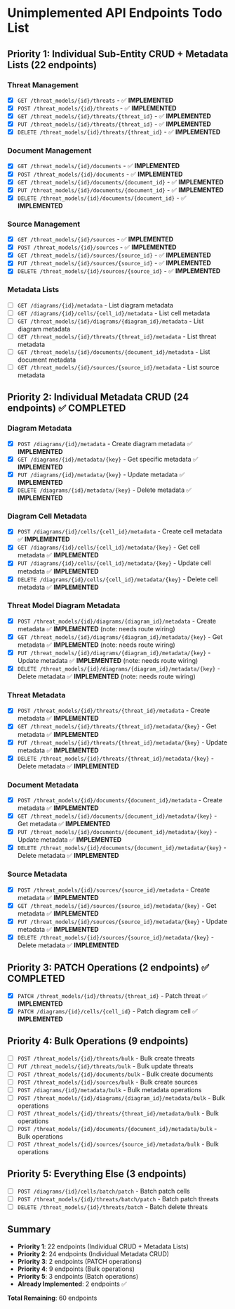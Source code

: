 # Unimplemented API Endpoints Todo List

## Priority 1: Individual Sub-Entity CRUD + Metadata Lists (22 endpoints)

### Threat Management
- [x] `GET /threat_models/{id}/threats` - ✅ **IMPLEMENTED**
- [x] `POST /threat_models/{id}/threats` - ✅ **IMPLEMENTED**
- [x] `GET /threat_models/{id}/threats/{threat_id}` - ✅ **IMPLEMENTED**
- [x] `PUT /threat_models/{id}/threats/{threat_id}` - ✅ **IMPLEMENTED**
- [x] `DELETE /threat_models/{id}/threats/{threat_id}` - ✅ **IMPLEMENTED**

### Document Management
- [x] `GET /threat_models/{id}/documents` - ✅ **IMPLEMENTED**
- [x] `POST /threat_models/{id}/documents` - ✅ **IMPLEMENTED**
- [x] `GET /threat_models/{id}/documents/{document_id}` - ✅ **IMPLEMENTED**
- [x] `PUT /threat_models/{id}/documents/{document_id}` - ✅ **IMPLEMENTED**
- [x] `DELETE /threat_models/{id}/documents/{document_id}` - ✅ **IMPLEMENTED**

### Source Management
- [x] `GET /threat_models/{id}/sources` - ✅ **IMPLEMENTED**
- [x] `POST /threat_models/{id}/sources` - ✅ **IMPLEMENTED**
- [x] `GET /threat_models/{id}/sources/{source_id}` - ✅ **IMPLEMENTED**
- [x] `PUT /threat_models/{id}/sources/{source_id}` - ✅ **IMPLEMENTED**
- [x] `DELETE /threat_models/{id}/sources/{source_id}` - ✅ **IMPLEMENTED**

### Metadata Lists
- [ ] `GET /diagrams/{id}/metadata` - List diagram metadata
- [ ] `GET /diagrams/{id}/cells/{cell_id}/metadata` - List cell metadata
- [ ] `GET /threat_models/{id}/diagrams/{diagram_id}/metadata` - List diagram metadata
- [ ] `GET /threat_models/{id}/threats/{threat_id}/metadata` - List threat metadata
- [ ] `GET /threat_models/{id}/documents/{document_id}/metadata` - List document metadata
- [ ] `GET /threat_models/{id}/sources/{source_id}/metadata` - List source metadata

## Priority 2: Individual Metadata CRUD (24 endpoints) ✅ **COMPLETED**

### Diagram Metadata
- [x] `POST /diagrams/{id}/metadata` - Create diagram metadata ✅ **IMPLEMENTED**
- [x] `GET /diagrams/{id}/metadata/{key}` - Get specific metadata ✅ **IMPLEMENTED**
- [x] `PUT /diagrams/{id}/metadata/{key}` - Update metadata ✅ **IMPLEMENTED**
- [x] `DELETE /diagrams/{id}/metadata/{key}` - Delete metadata ✅ **IMPLEMENTED**

### Diagram Cell Metadata
- [x] `POST /diagrams/{id}/cells/{cell_id}/metadata` - Create cell metadata ✅ **IMPLEMENTED**
- [x] `GET /diagrams/{id}/cells/{cell_id}/metadata/{key}` - Get cell metadata ✅ **IMPLEMENTED**
- [x] `PUT /diagrams/{id}/cells/{cell_id}/metadata/{key}` - Update cell metadata ✅ **IMPLEMENTED**
- [x] `DELETE /diagrams/{id}/cells/{cell_id}/metadata/{key}` - Delete cell metadata ✅ **IMPLEMENTED**

### Threat Model Diagram Metadata
- [x] `POST /threat_models/{id}/diagrams/{diagram_id}/metadata` - Create metadata ✅ **IMPLEMENTED** (note: needs route wiring)
- [x] `GET /threat_models/{id}/diagrams/{diagram_id}/metadata/{key}` - Get metadata ✅ **IMPLEMENTED** (note: needs route wiring)
- [x] `PUT /threat_models/{id}/diagrams/{diagram_id}/metadata/{key}` - Update metadata ✅ **IMPLEMENTED** (note: needs route wiring)
- [x] `DELETE /threat_models/{id}/diagrams/{diagram_id}/metadata/{key}` - Delete metadata ✅ **IMPLEMENTED** (note: needs route wiring)

### Threat Metadata
- [x] `POST /threat_models/{id}/threats/{threat_id}/metadata` - Create metadata ✅ **IMPLEMENTED**
- [x] `GET /threat_models/{id}/threats/{threat_id}/metadata/{key}` - Get metadata ✅ **IMPLEMENTED**
- [x] `PUT /threat_models/{id}/threats/{threat_id}/metadata/{key}` - Update metadata ✅ **IMPLEMENTED**
- [x] `DELETE /threat_models/{id}/threats/{threat_id}/metadata/{key}` - Delete metadata ✅ **IMPLEMENTED**

### Document Metadata
- [x] `POST /threat_models/{id}/documents/{document_id}/metadata` - Create metadata ✅ **IMPLEMENTED**
- [x] `GET /threat_models/{id}/documents/{document_id}/metadata/{key}` - Get metadata ✅ **IMPLEMENTED**
- [x] `PUT /threat_models/{id}/documents/{document_id}/metadata/{key}` - Update metadata ✅ **IMPLEMENTED**
- [x] `DELETE /threat_models/{id}/documents/{document_id}/metadata/{key}` - Delete metadata ✅ **IMPLEMENTED**

### Source Metadata
- [x] `POST /threat_models/{id}/sources/{source_id}/metadata` - Create metadata ✅ **IMPLEMENTED**
- [x] `GET /threat_models/{id}/sources/{source_id}/metadata/{key}` - Get metadata ✅ **IMPLEMENTED**
- [x] `PUT /threat_models/{id}/sources/{source_id}/metadata/{key}` - Update metadata ✅ **IMPLEMENTED**
- [x] `DELETE /threat_models/{id}/sources/{source_id}/metadata/{key}` - Delete metadata ✅ **IMPLEMENTED**

## Priority 3: PATCH Operations (2 endpoints) ✅ **COMPLETED**

- [x] `PATCH /threat_models/{id}/threats/{threat_id}` - Patch threat ✅ **IMPLEMENTED**
- [x] `PATCH /diagrams/{id}/cells/{cell_id}` - Patch diagram cell ✅ **IMPLEMENTED**

## Priority 4: Bulk Operations (9 endpoints)

- [ ] `POST /threat_models/{id}/threats/bulk` - Bulk create threats
- [ ] `PUT /threat_models/{id}/threats/bulk` - Bulk update threats
- [ ] `POST /threat_models/{id}/documents/bulk` - Bulk create documents
- [ ] `POST /threat_models/{id}/sources/bulk` - Bulk create sources
- [ ] `POST /diagrams/{id}/metadata/bulk` - Bulk metadata operations
- [ ] `POST /threat_models/{id}/diagrams/{diagram_id}/metadata/bulk` - Bulk operations
- [ ] `POST /threat_models/{id}/threats/{threat_id}/metadata/bulk` - Bulk operations
- [ ] `POST /threat_models/{id}/documents/{document_id}/metadata/bulk` - Bulk operations
- [ ] `POST /threat_models/{id}/sources/{source_id}/metadata/bulk` - Bulk operations

## Priority 5: Everything Else (3 endpoints)

- [ ] `POST /diagrams/{id}/cells/batch/patch` - Batch patch cells
- [ ] `POST /threat_models/{id}/threats/batch/patch` - Batch patch threats
- [ ] `DELETE /threat_models/{id}/threats/batch` - Batch delete threats

## Summary
- **Priority 1**: 22 endpoints (Individual CRUD + Metadata Lists)
- **Priority 2**: 24 endpoints (Individual Metadata CRUD) 
- **Priority 3**: 2 endpoints (PATCH operations)
- **Priority 4**: 9 endpoints (Bulk operations)
- **Priority 5**: 3 endpoints (Batch operations)
- **Already Implemented**: 2 endpoints ✅

**Total Remaining**: 60 endpoints